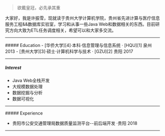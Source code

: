 > 欲戴皇冠，必先承其重  

大家好，我是许振雪，现就读于贵州大学计算机学院，贵州省先进计算与医疗信息服务工程&&数据库实验室，学习和从事一些Java Web和数据相关的东西。目前研究方向大致为ETL任务调度相关，希望可以和大家多交流。
<hr>
##### Education
- [华侨大学][4]·本科·信息管理与信息系统 · [HQU][1] 泉州 2013
- [贵州大学][3]·硕士·计算机科学与技术   · [GZU][2] 贵阳 2017
<hr>

##### Interest

- Java Web全栈开发
- 大规模数据处理
- 数据挖掘与分析
- 数据可视化

<hr>
##### Experience

- 贵阳市公安交通管理局数据质量监测平台--前后端开发 ·贵阳 2018
<hr>

[1]: http://www.hqu.edu.cn/
[2]: http://www.gzu.edu.cn/
[3]: https://baike.baidu.com/item/%E8%B4%B5%E5%B7%9E%E5%A4%A7%E5%AD%A6
[4]: https://baike.baidu.com/item/%E5%8D%8E%E4%BE%A8%E5%A4%A7%E5%AD%A6
